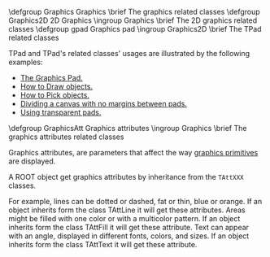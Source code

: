 \defgroup Graphics Graphics
\brief The graphics related classes
\defgroup Graphics2D 2D Graphics
\ingroup Graphics
\brief The 2D graphics related classes
\defgroup gpad Graphics pad
\ingroup Graphics2D
\brief The TPad related classes

TPad and TPad's related classes' usages are illustrated by the following examples:

  - [The Graphics Pad.](http://root.cern.ch/drupal/content/graphics-pad)
  - [How to Draw objects.](http://root.cern.ch/drupal/content/how-draw-objects)
  - [How to Pick objects.](http://root.cern.ch/drupal/content/how-pick-objects)
  - [Dividing a canvas with no margins between pads.](http://root.cern.ch/root/html/tutorials/graphs/zones.C.html)
  - [Using transparent pads.](http://root.cern.ch/root/html/tutorials/hist/transpad.C.html)

\defgroup GraphicsAtt Graphics attributes
\ingroup Graphics
\brief The graphics attributes related classes

Graphics attributes, are parameters that affect the way
[graphics primitives](https://root.cern.ch/basic-graphics-primitives) are displayed.

A ROOT object get graphics attributes by inheritance from the `TAttXXX` classes.

 For example, lines can be dotted or dashed, fat or thin, blue or orange. If
an object inherits form the class TAttLine it will get these attributes.
 Areas might be filled with one color or with a multicolor pattern. If
an object inherits form the class TAttFill it will get these attribute.
Text can appear with an angle, displayed in different fonts, colors, and sizes.
 If an object inherits form the class TAttText it will get these attribute.

